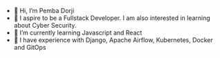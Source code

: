 - 👋 Hi, I’m Pemba Dorji
- 👀 I aspire to be a Fullstack Developer. I am also interested in learning about Cyber Security.
- 🌱 I’m currently learning Javascript and React
- 💞️ I have experience with Django, Apache Airflow, Kubernetes, Docker and GitOps
<!---
PembaD/PembaD is a ✨ special ✨ repository because its `README.md` (this file) appears on your GitHub profile.
You can click the Preview link to take a look at your changes.
--->
